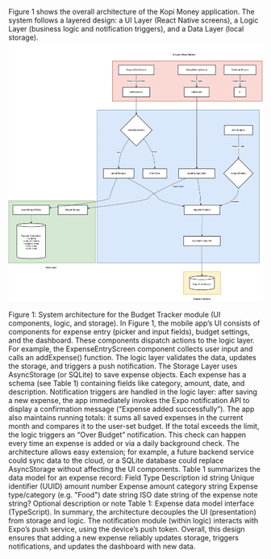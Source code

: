 Figure 1 shows the overall architecture of the Kopi Money application. The system follows a layered design: a UI Layer (React Native screens), a Logic Layer (business logic and notification triggers), and a Data Layer (local storage).
![Dashboard Wireframe](KopiMoneyDiagram1.drawio.png)

Figure 1: System architecture for the Budget Tracker module (UI components, logic, and storage).
In Figure 1, the mobile app’s UI consists of components for expense entry (picker and input fields), budget settings, and the dashboard. These components dispatch actions to the logic layer. For example, the ExpenseEntryScreen component collects user input and calls an addExpense() function. The logic layer validates the data, updates the storage, and triggers a push notification. The Storage Layer uses AsyncStorage (or SQLite) to save expense objects. Each expense has a schema (see Table 1) containing fields like category, amount, date, and description.
Notification triggers are handled in the logic layer: after saving a new expense, the app immediately invokes the Expo notification API to display a confirmation message (“Expense added successfully”). The app also maintains running totals: it sums all saved expenses in the current month and compares it to the user-set budget. If the total exceeds the limit, the logic triggers an “Over Budget” notification. This check can happen every time an expense is added or via a daily background check. The architecture allows easy extension; for example, a future backend service could sync data to the cloud, or a SQLite database could replace AsyncStorage without affecting the UI components.
Table 1 summarizes the data model for an expense record:
Field Type Description
id string Unique identifier (UUID)
amount number Expense amount
category string Expense type/category (e.g. "Food")
date string ISO date string of the expense
note string? Optional description or note
Table 1: Expense data model interface (TypeScript).
In summary, the architecture decouples the UI (presentation) from storage and logic. The notification module (within logic) interacts with Expo’s push service, using the device’s push token. Overall, this design ensures that adding a new expense reliably updates storage, triggers notifications, and updates the dashboard with new data.
